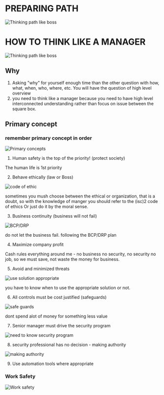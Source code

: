 # PREPARING PATH
![Thinking path like boss](https://github.com/hassj/My_CISSP/blob/main/Think_like_manager/Image/Preparing_Path.JPG "preparing path")
# HOW TO THINK LIKE A MANAGER
![Thinking path like boss](https://github.com/hassj/My_CISSP/blob/main/Think_like_manager/Image/Think_boss.JPG "think like a boss") 
## Why

1. Asking "why" for yourself enough time than the other question with how, what, when, who, where, etc. You will have the question of high level overview
2. you need to think like a manager because you need to have high level interconnected understanding rather than focus on issue between the square box.

## Primary concept
### remember primary concept in order
![Primary concepts](https://github.com/hassj/My_CISSP/blob/main/Think_like_manager/Image/Think3.JPG "Primary concepts in order")

 1. Human safety is the top of the priority! (protect society)

  The human life is 1st priority

 2. Behave ethically (law or Boss)

 ![code of ethic](https://github.com/hassj/My_CISSP/blob/main/Think_like_manager/Image/Think4.JPG "code of ethic")

 sometimes you mush choose between the ethical or organization, that is a doubt, so with the knowledge of manger you should refer
 to the (isc)2 code of ethics Or just do it by the moral sense.

 3. Business continuity (business will not fail)

 ![BCP/DRP](https://github.com/hassj/My_CISSP/blob/main/Think_like_manager/Image/Think5.JPG)
 
 do not let the business fail. following the BCP/DRP plan

 4. Maximize company profit

 Cash rules everything around me - no business no security, no security no job, so we must save, not waste the money for business.

 5. Avoid and minimized threats

 ![use solution appropriate](https://github.com/hassj/My_CISSP/blob/main/Think_like_manager/Image/Think6.JPG)
 
 you have to know when to use the appropriate solution or not.

 6. All controls must be cost justified (safeguards)
 
 ![safe guards](https://github.com/hassj/My_CISSP/blob/main/Think_like_manager/Image/Think7.JPG)

 dont spend alot of money for something less value

 7. Senior manager must drive the security program

 ![need to know security program](https://github.com/hassj/My_CISSP/blob/main/Think_like_manager/Image/Think8.JPG)
 
 8. security professional has no decision - making authority 

 ![making authority](https://github.com/hassj/My_CISSP/blob/main/Think_like_manager/Image/Think9.JPG)

 9. Use automation tools where appropriate

### Work Safety
 ![Work safety](https://github.com/hassj/My_CISSP/blob/main/Think_like_manager/Image/Work_safety.JPG)
